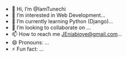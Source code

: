 - 👋 Hi, I’m @IamTunechi
- 👀 I’m interested in Web Development...
- 🌱 I’m currently learning Python (Django)...
- 💞️ I’m looking to collaborate on ...
- 📫 How to reach me JEniabioye@gmail.com...
- 😄 Pronouns: ...
- ⚡ Fun fact: ...

<!---
IamTunechi/IamTunechi is a ✨ special ✨ repository because its `README.md` (this file) appears on your GitHub profile.
You can click the Preview link to take a look at your changes.
--->
